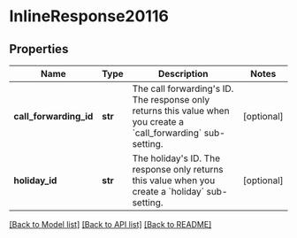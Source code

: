 # InlineResponse20116

## Properties
Name | Type | Description | Notes
------------ | ------------- | ------------- | -------------
**call_forwarding_id** | **str** | The call forwarding&#x27;s ID. The response only returns this value when you create a &#x60;call_forwarding&#x60; sub-setting. | [optional] 
**holiday_id** | **str** | The holiday&#x27;s ID. The response only returns this value when you create a &#x60;holiday&#x60; sub-setting. | [optional] 

[[Back to Model list]](../README.md#documentation-for-models) [[Back to API list]](../README.md#documentation-for-api-endpoints) [[Back to README]](../README.md)

